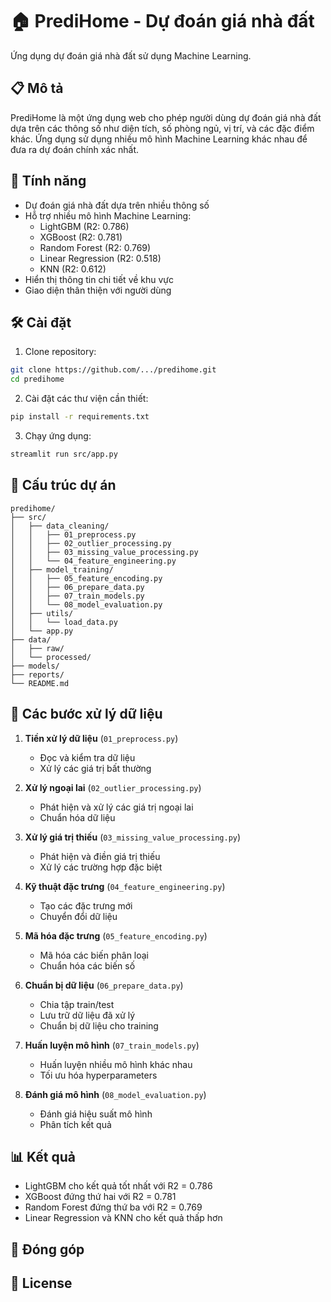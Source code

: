 # 🏠 PrediHome - Dự đoán giá nhà đất

Ứng dụng dự đoán giá nhà đất sử dụng Machine Learning.

## 📋 Mô tả

PrediHome là một ứng dụng web cho phép người dùng dự đoán giá nhà đất dựa trên các thông số như diện tích, số phòng ngủ, vị trí, và các đặc điểm khác. Ứng dụng sử dụng nhiều mô hình Machine Learning khác nhau để đưa ra dự đoán chính xác nhất.

## 🚀 Tính năng

- Dự đoán giá nhà đất dựa trên nhiều thông số
- Hỗ trợ nhiều mô hình Machine Learning:
  - LightGBM (R2: 0.786)
  - XGBoost (R2: 0.781)
  - Random Forest (R2: 0.769)
  - Linear Regression (R2: 0.518)
  - KNN (R2: 0.612)
- Hiển thị thông tin chi tiết về khu vực
- Giao diện thân thiện với người dùng

## 🛠️ Cài đặt

1. Clone repository:
```bash
git clone https://github.com/.../predihome.git
cd predihome
```

2. Cài đặt các thư viện cần thiết:
```bash
pip install -r requirements.txt
```

3. Chạy ứng dụng:
```bash
streamlit run src/app.py
```

## 📁 Cấu trúc dự án

```
predihome/
├── src/
│   ├── data_cleaning/
│   │   ├── 01_preprocess.py
│   │   ├── 02_outlier_processing.py
│   │   ├── 03_missing_value_processing.py
│   │   └── 04_feature_engineering.py
│   ├── model_training/
│   │   ├── 05_feature_encoding.py
│   │   ├── 06_prepare_data.py
│   │   ├── 07_train_models.py
│   │   └── 08_model_evaluation.py
│   ├── utils/
│   │   └── load_data.py
│   └── app.py
├── data/
│   ├── raw/
│   └── processed/
├── models/
├── reports/
└── README.md
```

## 🔧 Các bước xử lý dữ liệu

1. **Tiền xử lý dữ liệu** (`01_preprocess.py`)
   - Đọc và kiểm tra dữ liệu
   - Xử lý các giá trị bất thường

2. **Xử lý ngoại lai** (`02_outlier_processing.py`)
   - Phát hiện và xử lý các giá trị ngoại lai
   - Chuẩn hóa dữ liệu

3. **Xử lý giá trị thiếu** (`03_missing_value_processing.py`)
   - Phát hiện và điền giá trị thiếu
   - Xử lý các trường hợp đặc biệt

4. **Kỹ thuật đặc trưng** (`04_feature_engineering.py`)
   - Tạo các đặc trưng mới
   - Chuyển đổi dữ liệu

5. **Mã hóa đặc trưng** (`05_feature_encoding.py`)
   - Mã hóa các biến phân loại
   - Chuẩn hóa các biến số

6. **Chuẩn bị dữ liệu** (`06_prepare_data.py`)
   - Chia tập train/test
   - Lưu trữ dữ liệu đã xử lý
   - Chuẩn bị dữ liệu cho training

7. **Huấn luyện mô hình** (`07_train_models.py`)
   - Huấn luyện nhiều mô hình khác nhau
   - Tối ưu hóa hyperparameters

8. **Đánh giá mô hình** (`08_model_evaluation.py`)
   - Đánh giá hiệu suất mô hình
   - Phân tích kết quả

## 📊 Kết quả

- LightGBM cho kết quả tốt nhất với R2 = 0.786
- XGBoost đứng thứ hai với R2 = 0.781
- Random Forest đứng thứ ba với R2 = 0.769
- Linear Regression và KNN cho kết quả thấp hơn

## 👥 Đóng góp



## 📝 License


